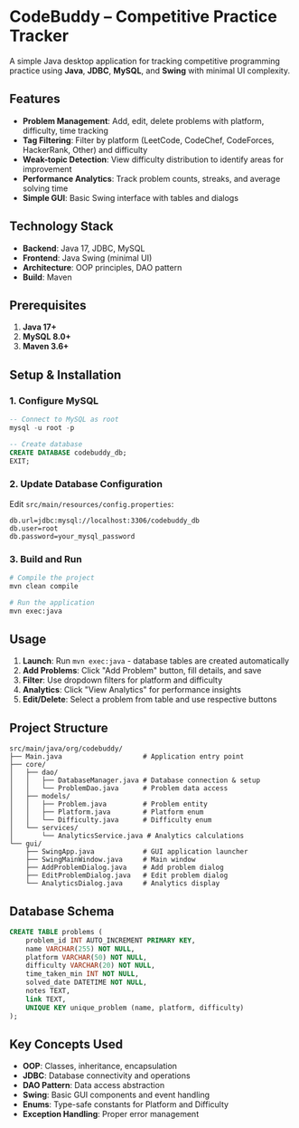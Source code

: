 # CodeBuddy – Competitive Practice Tracker

A simple Java desktop application for tracking competitive programming practice using **Java**, **JDBC**, **MySQL**, and **Swing** with minimal UI complexity.

## Features

- **Problem Management**: Add, edit, delete problems with platform, difficulty, time tracking
- **Tag Filtering**: Filter by platform (LeetCode, CodeChef, CodeForces, HackerRank, Other) and difficulty
- **Weak-topic Detection**: View difficulty distribution to identify areas for improvement  
- **Performance Analytics**: Track problem counts, streaks, and average solving time
- **Simple GUI**: Basic Swing interface with tables and dialogs

## Technology Stack

- **Backend**: Java 17, JDBC, MySQL
- **Frontend**: Java Swing (minimal UI)
- **Architecture**: OOP principles, DAO pattern
- **Build**: Maven

## Prerequisites

1. **Java 17+**
2. **MySQL 8.0+** 
3. **Maven 3.6+**

## Setup & Installation

### 1. Configure MySQL
```sql
-- Connect to MySQL as root
mysql -u root -p

-- Create database
CREATE DATABASE codebuddy_db;
EXIT;
```

### 2. Update Database Configuration
Edit `src/main/resources/config.properties`:
```properties
db.url=jdbc:mysql://localhost:3306/codebuddy_db
db.user=root
db.password=your_mysql_password
```

### 3. Build and Run
```bash
# Compile the project
mvn clean compile

# Run the application
mvn exec:java
```

## Usage

1. **Launch**: Run `mvn exec:java` - database tables are created automatically
2. **Add Problems**: Click "Add Problem" button, fill details, and save
3. **Filter**: Use dropdown filters for platform and difficulty
4. **Analytics**: Click "View Analytics" for performance insights
5. **Edit/Delete**: Select a problem from table and use respective buttons

## Project Structure

```
src/main/java/org/codebuddy/
├── Main.java                    # Application entry point
├── core/
│   ├── dao/
│   │   ├── DatabaseManager.java # Database connection & setup
│   │   └── ProblemDao.java      # Problem data access
│   ├── models/
│   │   ├── Problem.java         # Problem entity
│   │   ├── Platform.java        # Platform enum
│   │   └── Difficulty.java      # Difficulty enum
│   └── services/
│       └── AnalyticsService.java # Analytics calculations
└── gui/
    ├── SwingApp.java            # GUI application launcher
    ├── SwingMainWindow.java     # Main window
    ├── AddProblemDialog.java    # Add problem dialog
    ├── EditProblemDialog.java   # Edit problem dialog
    └── AnalyticsDialog.java     # Analytics display
```

## Database Schema

```sql
CREATE TABLE problems (
    problem_id INT AUTO_INCREMENT PRIMARY KEY,
    name VARCHAR(255) NOT NULL,
    platform VARCHAR(50) NOT NULL,
    difficulty VARCHAR(20) NOT NULL,
    time_taken_min INT NOT NULL,
    solved_date DATETIME NOT NULL,
    notes TEXT,
    link TEXT,
    UNIQUE KEY unique_problem (name, platform, difficulty)
);
```

## Key Concepts Used

- **OOP**: Classes, inheritance, encapsulation
- **JDBC**: Database connectivity and operations
- **DAO Pattern**: Data access abstraction
- **Swing**: Basic GUI components and event handling
- **Enums**: Type-safe constants for Platform and Difficulty
- **Exception Handling**: Proper error management 
